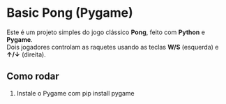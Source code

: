 # Basic Pong (Pygame)

Este é um projeto simples do jogo clássico **Pong**, feito com **Python** e **Pygame**.  
Dois jogadores controlam as raquetes usando as teclas **W/S** (esquerda) e **↑/↓** (direita).

## Como rodar

1. Instale o Pygame com pip install pygame

